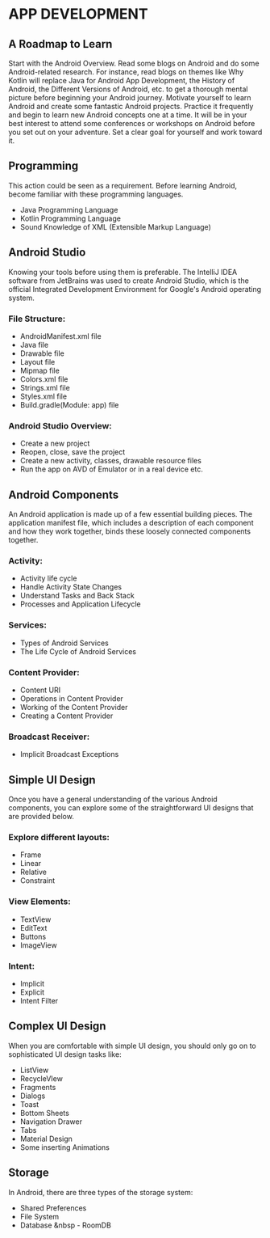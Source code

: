 # APP DEVELOPMENT
## A Roadmap to Learn
Start with the Android Overview. Read some blogs on Android and do some Android-related research. For instance, read blogs on themes like Why Kotlin will replace Java for Android App Development, the History of Android, the Different Versions of Android, etc. to get a thorough mental picture before beginning your Android journey. Motivate yourself to learn Android and create some fantastic Android projects. Practice it frequently and begin to learn new Android concepts one at a time. It will be in your best interest to attend some conferences or workshops on Android before you set out on your adventure. Set a clear goal for yourself and work toward it.
## Programming
This action could be seen as a requirement. Before learning Android, become familiar with these programming languages.
- Java Programming Language
- Kotlin Programming Language
- Sound Knowledge of XML (Extensible Markup Language)
## Android Studio
Knowing your tools before using them is preferable. The IntelliJ IDEA software from JetBrains was used to create Android Studio, which is the official Integrated Development Environment for Google's Android operating system.
### File Structure:
- AndroidManifest.xml file
- Java file
- Drawable file
- Layout file
- Mipmap file
- Colors.xml file
- Strings.xml file
- Styles.xml file
- Build.gradle(Module: app) file
### Android Studio Overview:
- Create a new project
- Reopen, close, save the project
- Create a new activity, classes, drawable resource files
- Run the app on AVD of Emulator or in a real device etc.
## Android Components
An Android application is made up of a few essential building pieces. The application manifest file, which includes a description of each component and how they work together, binds these loosely connected components together.
### Activity:
- Activity life cycle
- Handle Activity State Changes
- Understand Tasks and Back Stack
- Processes and Application Lifecycle
### Services:
- Types of Android Services
- The Life Cycle of Android Services
### Content Provider:
- Content URI
- Operations in Content Provider
- Working of the Content Provider
- Creating a Content Provider
### Broadcast Receiver:
- Implicit Broadcast Exceptions
## Simple UI Design
Once you have a general understanding of the various Android components, you can explore some of the straightforward UI designs that are provided below.
### Explore different layouts:
- Frame
- Linear
- Relative
- Constraint
### View Elements:
- TextView
- EditText
- Buttons
- ImageView
### Intent:
- Implicit
- Explicit
- Intent Filter
## Complex UI Design
When you are comfortable with simple UI design, you should only go on to sophisticated UI design tasks like:
- ListView
- RecycleVIew
- Fragments
- Dialogs
- Toast
- Bottom Sheets
- Navigation Drawer
- Tabs
- Material Design
- Some inserting Animations
## Storage
In Android, there are three types of the storage system:
- Shared Preferences
- File System
- Database
&nbsp - RoomDB



